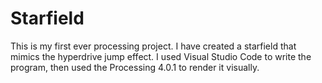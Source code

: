 # Starfield

This is my first ever processing project. I have created a starfield that mimics the hyperdrive jump effect.
I used Visual Studio Code to write the program, then used the Processing 4.0.1 to render it visually.
